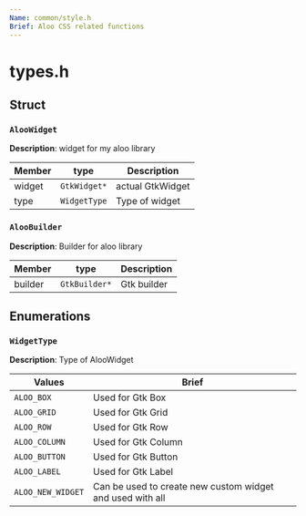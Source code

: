 ```yaml
---
Name: common/style.h
Brief: Aloo CSS related functions
---
```


# types.h

## Struct

### `AlooWidget`

**Description**: widget for my aloo library

| Member | type         | Description      |
| ------ | ------------ | ---------------- |
| widget | `GtkWidget*` | actual GtkWidget |
| type   | `WidgetType` | Type of widget   |

### `AlooBuilder`

**Description**: Builder for aloo library

| Member  | type          | Description |
| ------- | ------------- | ----------- |
| builder | `GtkBuilder*` | Gtk builder |

## Enumerations

### `WidgetType`

**Description**: Type of AlooWidget

| Values            | Brief                                                     |
| ----------------- | --------------------------------------------------------- |
| `ALOO_BOX`        | Used for Gtk Box                                          |
| `ALOO_GRID`       | Used for Gtk Grid                                         |
| `ALOO_ROW`        | Used for Gtk Row                                          |
| `ALOO_COLUMN`     | Used for Gtk Column                                       |
| `ALOO_BUTTON`     | Used for Gtk Button                                       |
| `ALOO_LABEL`      | Used for Gtk Label                                        |
| `ALOO_NEW_WIDGET` | Can be used to create new custom widget and used with all |
